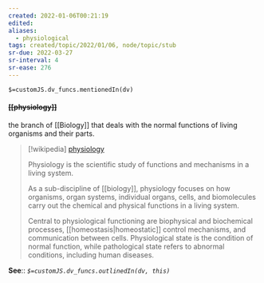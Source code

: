 ```yaml
---
created: 2022-01-06T00:21:19 
edited: 
aliases:
  - physiological
tags: created/topic/2022/01/06, node/topic/stub
sr-due: 2022-03-27
sr-interval: 4
sr-ease: 276
---
```

`$=customJS.dv_funcs.mentionedIn(dv)`

#### <s class="topic-title">[[physiology]]</s>

the branch of [[Biology]] that deals with the normal functions of living organisms and their parts.

> [!wikipedia] [physiology](https://en.wikipedia.org/wiki/Physiology)
> 
> Physiology is the scientific study of functions and mechanisms in a living system.
> 
> As a sub-discipline of [[biology]], physiology focuses on how organisms, organ systems, individual organs, cells, and biomolecules carry out the chemical and physical functions in a living system. 
> 
> Central to physiological functioning are biophysical and biochemical processes, [[homeostasis|homeostatic]] control mechanisms, and communication between cells. Physiological state is the condition of normal function, while pathological state refers to abnormal conditions, including human diseases.
> 


**See**::
*`$=customJS.dv_funcs.outlinedIn(dv, this)`*